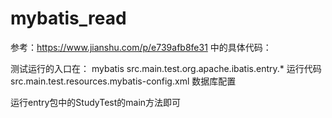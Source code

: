# mybatis_read
参考：https://www.jianshu.com/p/e739afb8fe31 中的具体代码：

测试运行的入口在：
mybatis
  src.main.test.org.apache.ibatis.entry.* 运行代码
  src.main.test.resources.mybatis-config.xml 数据库配置
    
运行entry包中的StudyTest的main方法即可
